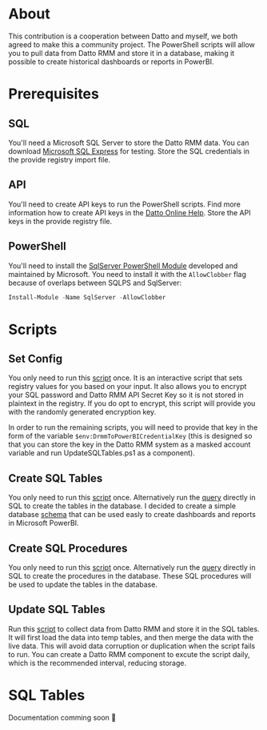# About
This contribution is a cooperation between Datto and myself, we both agreed to make this a community project.  The PowerShell scripts will allow you to pull data from Datto RMM and store it in a database, making it possible to create historical dashboards or reports in PowerBI.
# Prerequisites
## SQL
You'll need a Microsoft SQL Server to store the Datto RMM data.  You can download [Microsoft SQL Express](https://www.microsoft.com/en-gb/sql-server/sql-server-downloads) for testing.  Store the SQL credentials in the provide registry import file.
## API
You'll need to create API keys to run the PowerShell scripts.  Find more information how to create API keys in the [Datto Online Help](https://help.aem.autotask.net/en/Content/2SETUP/APIv2.htm).  Store the API keys in the provide registry file.
## PowerShell
You'll need to install the [SqlServer PowerShell Module](https://www.powershellgallery.com/packages/SqlServer) developed and maintained by Microsoft. You need to install it with the `AllowClobber` flag because of overlaps between SQLPS and SqlServer:
```powershell
Install-Module -Name SqlServer -AllowClobber
```
# Scripts
## Set Config
You only need to run this [script](https://github.com/aaronengels/DrmmToPowerBI/blob/main/Set-Config.ps1) once. It is an interactive script that sets registry values for you based on your input. It also allows you to encrypt your SQL password and Datto RMM API Secret Key so it is not stored in plaintext in the registry. If you do opt to encrypt, this script will provide you with the randomly generated encryption key. 

In order to run the remaining scripts, you will need to provide that key in the form of the variable `$env:DrmmToPowerBICredentialKey` (this is designed so that you can store the key in the Datto RMM system as a masked account variable and run UpdateSQLTables.ps1 as a component).
## Create SQL Tables
You only need to run this [script](https://github.com/aaronengels/DrmmToPowerBI/blob/main/CreateSQLTables.ps1) once.  Alternatively run the [query](https://github.com/aaronengels/DrmmToPowerBI/blob/main/CreateSQLTables.sql) directly in SQL to create the tables in the database.  I decided to create a simple database [schema](https://github.com/aaronengels/DrmmToPowerBI/blob/main/SQLTables.jpg) that can be used easly to create dashboards and reports in Microsoft PowerBI.
## Create SQL Procedures
You only need to run this [script](https://github.com/aaronengels/DrmmToPowerBI/blob/main/CreateSQLProcedures.ps1) once.  Alternatively run the [query](https://github.com/aaronengels/DrmmToPowerBI/blob/main/CreateSQLProcedures.sql) directly in SQL to create the procedures in the database.  These SQL procedures will be used to update the tables in the database.
## Update SQL Tables
Run this [script](https://github.com/aaronengels/DrmmToPowerBI/blob/main/UpdateSQLTables.ps1) to collect data from Datto RMM and store it in the SQL tables.  It will first load the data into temp tables, and then merge the data with the live data.  This will avoid data corruption or duplication when the script fails to run.  You can create a Datto RMM component to excute the script daily, which is the recommended interval, reducing storage.
# SQL Tables
Documentation comming soon :slightly_smiling_face:





